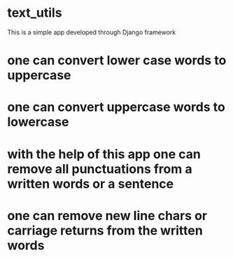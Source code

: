 # text_utils
This  is a simple app developed through Django framework
# one can convert lower case words to uppercase
# one can convert uppercase words to lowercase
# with the help of this app one can remove all punctuations from a written words or a sentence
# one can remove new line chars or carriage returns from the written words

